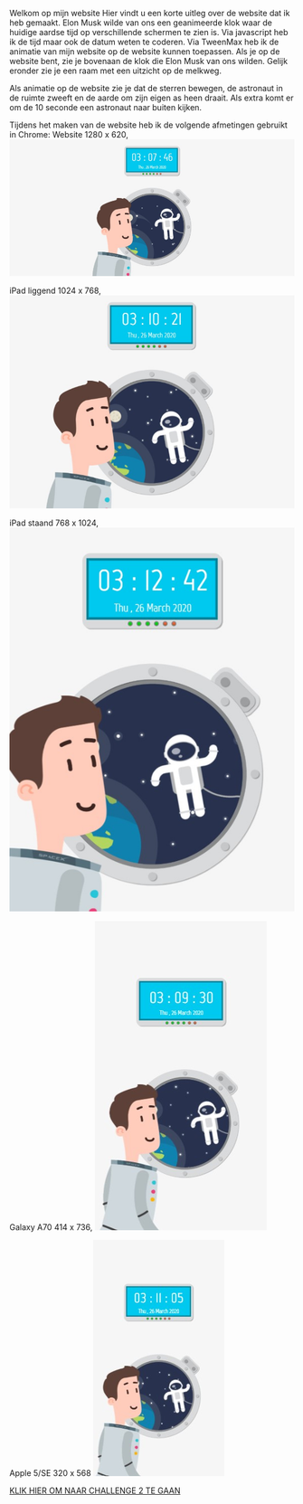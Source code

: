 Welkom op mijn website
Hier vindt u een korte uitleg over de website dat ik heb gemaakt.
Elon Musk wilde van ons een geanimeerde klok waar de huidige aardse tijd op verschillende schermen te zien is. Via javascript heb ik de tijd maar ook de datum weten te coderen. Via TweenMax heb ik de animatie van mijn website op de website kunnen toepassen. Als je op de website bent, zie je bovenaan de klok die Elon Musk van ons wilden. Gelijk eronder zie je een raam met een uitzicht op de melkweg. 

Als animatie op de website zie je dat de sterren bewegen, de astronaut in de ruimte zweeft en de aarde om zijn eigen as heen draait. Als extra komt er om de 10 seconde een astronaut naar buiten kijken.

Tijdens het maken van de website heb ik de volgende afmetingen gebruikt in Chrome:
Website 1280 x 620,
<img src="img/1280x620.jpg">

iPad liggend 1024 x 768,
<img src="img/1024x768.jpg">

iPad staand 768 x 1024,
<img src="img/768x1024.jpg">

Galaxy A70 414 x 736,
<img src="img/414x736.jpg">

Apple 5/SE 320 x 568
<img src="img/320x568.jpg">

<p><a href="https://elmas04.github.io/17105226-CMD-XT2-challenge2.html">KLIK HIER OM NAAR CHALLENGE 2 TE GAAN</a></p>
